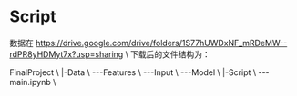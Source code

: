 # Script
 
数据在 https://drive.google.com/drive/folders/1S77hUWDxNF_mRDeMW--rdPR8yHDMyt7x?usp=sharing \\
下载后的文件结构为：

FinalProject \\
|-Data \\
 ---Features \\
 ---Input \\
 ---Model \\
|-Script \\
 ---main.ipynb \\